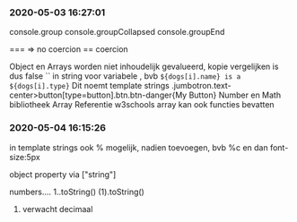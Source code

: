 ### 2020-05-03 16:27:01

console.group
console.groupCollapsed
console.groupEnd


=== => no coercion
== coercion

Object en Arrays worden niet inhoudelijk gevalueerd, kopie vergelijken is dus false
`` in string voor variabele , bvb `${dogs[i].name} is a ${dogs[i].type}`
Dit noemt template strings
.jumbotron.text-center>button[type=button].btn.btn-danger{My Button}
Number en Math bibliotheek
Array
Referentie w3schools
array kan ook functies bevatten

### 2020-05-04 16:15:26



in template strings ook % mogelijk, nadien toevoegen, bvb %c en dan font-size:5px

object property via ["string"]

numbers....
1..toString()
(1).toString()
1.  verwacht decimaal




